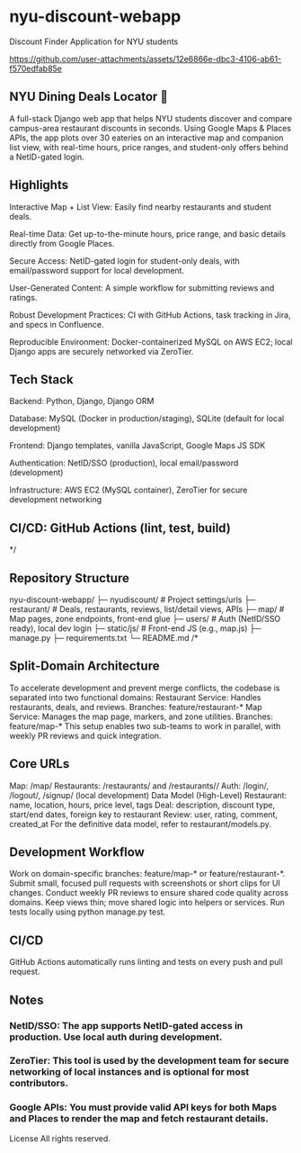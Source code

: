 # nyu-discount-webapp
Discount Finder Application for NYU students


https://github.com/user-attachments/assets/12e6866e-dbc3-4106-ab61-f570edfab85e


## NYU Dining Deals Locator 🍎
A full-stack Django web app that helps NYU students discover and compare campus-area restaurant discounts in seconds. Using Google Maps & Places APIs, the app plots over 30 eateries on an interactive map and companion list view, with real-time hours, price ranges, and student-only offers behind a NetID-gated login.

## Highlights
Interactive Map + List View: Easily find nearby restaurants and student deals.

Real-time Data: Get up-to-the-minute hours, price range, and basic details directly from Google Places.

Secure Access: NetID-gated login for student-only deals, with email/password support for local development.

User-Generated Content: A simple workflow for submitting reviews and ratings.

Robust Development Practices: CI with GitHub Actions, task tracking in Jira, and specs in Confluence.

Reproducible Environment: Docker-containerized MySQL on AWS EC2; local Django apps are securely networked via ZeroTier.

## Tech Stack
Backend: Python, Django, Django ORM

Database: MySQL (Docker in production/staging), SQLite (default for local development)

Frontend: Django templates, vanilla JavaScript, Google Maps JS SDK

Authentication: NetID/SSO (production), local email/password (development)

Infrastructure: AWS EC2 (MySQL container), ZeroTier for secure development networking

## CI/CD: GitHub Actions (lint, test, build)

*/
## Repository Structure
nyu-discount-webapp/
├─ nyudiscount/        # Project settings/urls
├─ restaurant/         # Deals, restaurants, reviews, list/detail views, APIs
├─ map/                # Map pages, zone endpoints, front-end glue
├─ users/              # Auth (NetID/SSO ready), local dev login
├─ static/js/          # Front-end JS (e.g., map.js)
├─ manage.py
├─ requirements.txt
└─ README.md
/*

## Split-Domain Architecture
To accelerate development and prevent merge conflicts, the codebase is separated into two functional domains:
Restaurant Service: Handles restaurants, deals, and reviews.
Branches: feature/restaurant-*
Map Service: Manages the map page, markers, and zone utilities.
Branches: feature/map-*
This setup enables two sub-teams to work in parallel, with weekly PR reviews and quick integration.

## Core URLs
Map: /map/
Restaurants: /restaurants/ and /restaurants/<id>/
Auth: /login/, /logout/, /signup/ (local development)
Data Model (High-Level)
Restaurant: name, location, hours, price level, tags
Deal: description, discount type, start/end dates, foreign key to restaurant
Review: user, rating, comment, created_at
For the definitive data model, refer to restaurant/models.py.

## Development Workflow
Work on domain-specific branches: feature/map-* or feature/restaurant-*.
Submit small, focused pull requests with screenshots or short clips for UI changes.
Conduct weekly PR reviews to ensure shared code quality across domains.
Keep views thin; move shared logic into helpers or services.
Run tests locally using python manage.py test.

## CI/CD
GitHub Actions automatically runs linting and tests on every push and pull request.

## Notes
### NetID/SSO: The app supports NetID-gated access in production. Use local auth during development.

### ZeroTier: This tool is used by the development team for secure networking of local instances and is optional for most contributors.

### Google APIs: You must provide valid API keys for both Maps and Places to render the map and fetch restaurant details.

License
All rights reserved.

